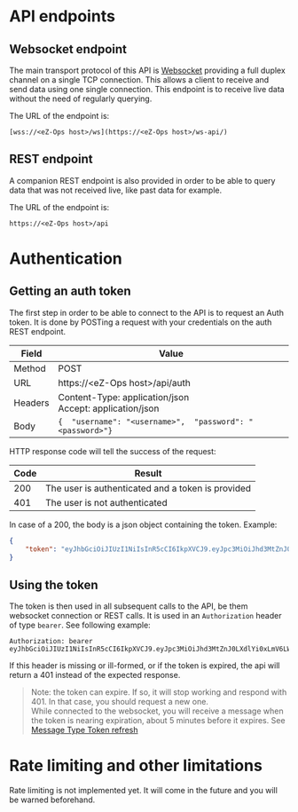 # API endpoints

## Websocket endpoint

The main transport protocol of this API is [Websocket](https://en.wikipedia.org/wiki/WebSocket) providing a full duplex channel on a single TCP connection. This allows a client to receive and send data using one single connection. This endpoint is to receive live data without the need of regularly querying.

The URL of the endpoint is:

```
[wss://<eZ-Ops host>/ws](https://<eZ-Ops host>/ws-api/)
```

## REST endpoint

A companion REST endpoint is also provided in order to be able to query data that was not received live, like past data for example.

The URL of the endpoint is:

```
https://<eZ-Ops host>/api
```

# Authentication

## Getting an auth token

The first step in order to be able to connect to the API is to request an Auth token. It is done by POSTing a request with your credentials on the auth REST endpoint.

| Field   | Value |
|---------| --- |
| Method  | POST |
| URL     | https://\<eZ-Ops host\>/api/auth |
| Headers | Content-Type: application/json<br />Accept: application/json |
| Body    | `{  "username": "<username>",  "password": "<password>"}` |

HTTP response code will tell the success of the request:

| Code | Result |
| --- | --- |
| 200 | The user is authenticated and a token is provided |
| 401 | The user is not authenticated |

In case of a 200, the body is a json object containing the token. Example:

```json
{
    "token": "eyJhbGciOiJIUzI1NiIsInR5cCI6IkpXVCJ9.eyJpc3MiOiJhd3MtZnJ0LXdlYi0xLmV6LW5lcmd5LmxvY2FsOjkwMTQiLCJzdWIiOiJlei13c2FwaS10ZXN0cyIsImdyb3VwcyI6IkVaMjRlMWQ5ZjJkMyIsInN0a24iOiIwZTQwOWU4Mi1iMWU1LTQxOWYtOTBhMy1jMjRhODAwMzM1ODYiLCJuYmYiOjE2NTE4NDEyMTMsImV4cCI6MTY1MTkwMTIxMywiaWF0IjoxNjUxODQxMjEzfQ.ROsZZAD37Xkqtj589cxBjZE5uMNNcmMG2_5IfnW9CPw"
}
```

## Using the token

The token is then used in all subsequent calls to the API, be them websocket connection or REST calls. It is used in an `Authorization` header of type `bearer`. See following example:

```
Authorization: bearer eyJhbGciOiJIUzI1NiIsInR5cCI6IkpXVCJ9.eyJpc3MiOiJhd3MtZnJ0LXdlYi0xLmV6LW5lcmd5LmxvY2FsOjkwMTQiLCJzdWIiOiJlei13c2FwaS10ZXN0cyIsImdyb3VwcyI6IkVaMjRlMWQ5ZjJkMyIsInN0a24iOiIwZTQwOWU4Mi1iMWU1LTQxOWYtOTBhMy1jMjRhODAwMzM1ODYiLCJuYmYiOjE2NTE4NDEyMTMsImV4cCI6MTY1MTkwMTIxMywiaWF0IjoxNjUxODQxMjEzfQ.ROsZZAD37Xkqtj589cxBjZE5uMNNcmMG2_5IfnW9CPw
```

If this header is missing or ill-formed, or if the token is expired, the api will return a 401 instead of the expected response.

> Note: the token can expire. If so, it will stop working and respond with 401. In that case, you should request a new one.  
While connected to the websocket, you will receive a message when the token is nearing expiration, about 5 minutes before it expires. See [Message Type Token refresh](3-message.md#token_refresh)

# Rate limiting and other limitations

Rate limiting is not implemented yet. It will come in the future and you will be warned beforehand.
